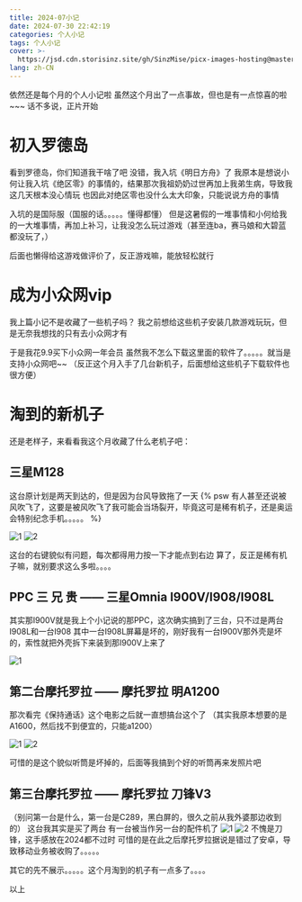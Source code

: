 ```yaml
---
title: 2024-07小记
date: 2024-07-30 22:42:19
categories: 个人小记
tags: 个人小记
cover: >-
  https://jsd.cdn.storisinz.site/gh/SinzMise/picx-images-hosting@master/20240731/2024-07.8dwrv8pdqe.jpg
lang: zh-CN
---
```

依然还是每个月的个人小记啦
虽然这个月出了一点事故，但也是有一点惊喜的啦 ~~~
话不多说，正片开始

# 初入罗德岛
看到罗德岛，你们知道我干啥了吧
没错，我入坑《明日方舟》了
我原本是想说小何让我入坑《绝区零》的事情的，结果那次我祖奶奶过世再加上我弟生病，导致我这几天根本没心情玩
也因此对绝区零也没什么太大印象，只能说说方舟的事情

入坑的是国际服（国服的话。。。。。懂得都懂）
但是这暑假的一堆事情和小何给我的一大堆事情，再加上补习，让我没怎么玩过游戏（甚至连ba，赛马娘和大碧蓝都没玩了，）

后面也懒得给这游戏做评价了，反正游戏嘛，能放轻松就行

# 成为小众网vip
我上篇小记不是收藏了一些机子吗？
我之前想给这些机子安装几款游戏玩玩，但是无奈我想找的只有去小众网才有

于是我花9.9买下小众网一年会员
虽然我不怎么下载这里面的软件了。。。。。就当是支持小众网吧~~
（反正这个月入手了几台新机子，后面想给这些机子下载软件也很方便）

# 淘到的新机子

还是老样子，来看看我这个月收藏了什么老机子吧：
## 三星M128
这台原计划是两天到达的，但是因为台风导致拖了一天
{% psw 有人甚至还说被风吹飞了，这要是被风吹飞了我可能会当场裂开，毕竟这可是稀有机子，还是奥运会特别纪念手机。。。。。 %}

![1](https://jsd.cdn.storisinz.site/gh/SinzMise/picx-images-hosting@master/20240731/c1a54fbb55916d8f6620dddf757751d.lvmw822eq.jpg)
![2](https://jsd.cdn.storisinz.site/gh/SinzMise/picx-images-hosting@master/20240731/6fc6b0db81948cb34832ca40e11ec50.6t70wdy9dj.jpg)

这台的右键貌似有问题，每次都得用力按一下才能点到右边
算了，反正是稀有机子嘛，就别要求这么多啦。。。。

## PPC 三 兄 贵 —— 三星Omnia I900V/I908/I908L
其实那I900V就是我上个小记说的那PPC，这次确实搞到了三台，只不过是两台I908L和一台I908
其中一台I908L屏幕是坏的，刚好我有一台I900V那外壳是坏的，索性就把外壳拆下来装到那I900V上来了

![1](https://jsd.cdn.storisinz.site/gh/SinzMise/picx-images-hosting@master/20240731/613ebc652ab401e77260183401c41b0.2venfpyhas.jpg)

## 第二台摩托罗拉 —— 摩托罗拉 明A1200
那次看完《保持通话》这个电影之后就一直想搞台这个了
（其实我原本想要的是A1600，然后找不到便宜的，只能a1200）

![1](https://jsd.cdn.storisinz.site/gh/SinzMise/picx-images-hosting@master/20240731/95f222caa18e68ac9f4291bfdb5d4e6.51e21hq6w3.jpg)
![2](https://jsd.cdn.storisinz.site/gh/SinzMise/picx-images-hosting@master/20240731/416fd6ec87046b4960c74d571c72ee7.73tupjoth9.jpg)

可惜的是这个貌似听筒是坏掉的，后面等我搞到个好的听筒再来发照片吧

## 第三台摩托罗拉 —— 摩托罗拉 刀锋V3
（别问第一台是什么，第一台是C289，黑白屏的，很久之前从我外婆那边收到的）
这台我其实是买了两台
有一台被当作另一台的配件机了
![1](https://jsd.cdn.storisinz.site/gh/SinzMise/picx-images-hosting@master/20240731/020d1e7c98affcf11c42805e0d173fe.1e8idyuhdn.jpg)
![2](https://jsd.cdn.storisinz.site/gh/SinzMise/picx-images-hosting@master/20240731/f50d9ac7fb46d8f6b7506fb5c34ebe4.2venfpyn60.jpg)
不愧是刀锋，这手感放在2024都不过时
可惜的是在此之后摩托罗拉据说是错过了安卓，导致移动业务被收购了。。。。。

其它的先不展示。。。。。这个月淘到的机子有一点多了。。。。

以上
